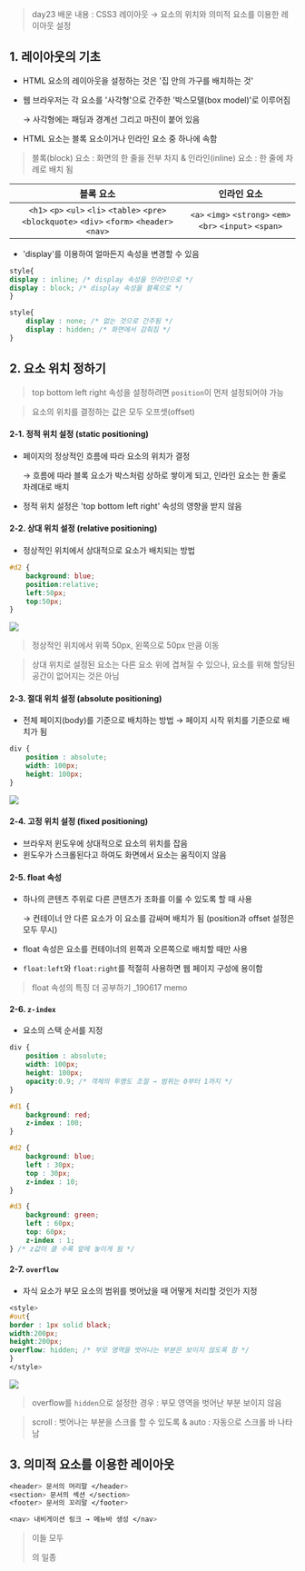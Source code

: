 > day23 배운 내용 : CSS3 레이아웃 → 요소의 위치와 의미적 요소를 이용한 레이아웃 설정

## 1. 레이아웃의 기초

- HTML 요소의 레이아웃을 설정하는 것은 '집 안의 가구를 배치하는 것'

- 웹 브라우저는 각 요소를 '사각형'으로 간주한 '박스모델(box model)'로 이루어짐

  → 사각형에는 패딩과 경계선 그리고 마진이 붙어 있음

- HTML 요소는 블록 요소이거나 인라인 요소 중 하나에 속함

> 블록(block) 요소 : 화면의 한 줄을 전부 차지 & 인라인(inline) 요소 : 한 줄에 차례로 배치 됨

|                          블록 요소                           |                        인라인 요소                        |
| :----------------------------------------------------------: | :-------------------------------------------------------: |
| `<h1>` `<p>` `<ul>` `<li>` `<table>` `<pre>` `<blockquote>` `<div>` `<form>` `<header>` `<nav>` | `<a>` `<img>` `<strong>` `<em>` `<br>` `<input>` `<span>` |

- 'display'를 이용하여 얼마든지 속성을 변경할 수 있음

```css
style{
display : inline; /* display 속성을 인라인으로 */
display : block; /* display 속성을 블록으로 */
} 

style{
    display : none; /* 없는 것으로 간주됨 */
    display : hidden; /* 화면에서 감춰짐 */
}
```



## 2. 요소 위치 정하기

> top bottom left right 속성을 설정하려면 `position`이 먼저 설정되어야 가능

> 요소의 위치를 결정하는 값은 모두 오프셋(offset)

#### 2-1. 정적 위치 설정 (static positioning) 

- 페이지의 정상적인 흐름에 따라 요소의 위치가 결정 

  → 흐름에 따라 블록 요소가 박스처럼 상하로 쌓이게 되고, 인라인 요소는 한 줄로 차례대로 배치

- 정적 위치 설정은 'top bottom left right' 속성의 영향을 받지 않음

#### 2-2. 상대 위치 설정 (relative positioning)

- 정상적인 위치에서 상대적으로 요소가 배치되는 방법

```css
#d2 {
	background: blue;
	position:relative;
	left:50px;
	top:50px;
}
```

![](../Image/Result/Web/layout/relative.JPG)

> 정상적인 위치에서 위쪽 50px, 왼쪽으로 50px  만큼 이동

> 상대 위치로 설정된 요소는 다른 요소 위에 겹쳐질 수 있으나, 요소를 위해 할당된 공간이 없어지는 것은 아님

#### 2-3. 절대 위치 설정 (absolute positioning)

- 전체 페이지(body)를 기준으로 배치하는 방법 → 페이지 시작 위치를 기준으로 배치가 됨

```css
div {
    position : absolute;
	width: 100px;
	height: 100px;
}
```

![](../Image/Result/Web/layout/absolute.JPG)

#### 2-4. 고정 위치 설정 (fixed positioning)

- 브라우저 윈도우에 상대적으로 요소의 위치를 잡음
- 윈도우가 스크롤된다고 하여도 화면에서 요소는 움직이지 않음

#### 2-5. float 속성

- 하나의 콘텐츠 주위로 다른 콘텐츠가 조화를 이룰 수 있도록 할 때 사용

  → 컨테이너 안 다른 요소가 이 요소를 감싸며 배치가 됨 (position과 offset 설정은 모두 무시)

- float 속성은 요소를 컨테이너의 왼쪽과 오른쪽으로 배치할 때만 사용

- `float:left`와 `float:right`를 적절히 사용하면 웹 페이지 구성에 용이함

> float 속성의 특징 더 공부하기 _190617 memo 

#### 2-6. `z-index` 

- 요소의 스택 순서를 지정

```css
div {
    position : absolute;
	width: 100px;
	height: 100px;
	opacity:0.9; /* 객체의 투명도 조절 → 범위는 0부터 1까지 */
}

#d1 {
	background: red;
	z-index : 100;
}

#d2 {
	background: blue;	
	left : 30px;
	top : 30px;
	z-index : 10;
}

#d3 {
	background: green;
	left : 60px;
	top: 60px;
	z-index : 1;
} /* z값이 클 수록 앞에 놓이게 됨 */
```

#### 2-7. `overflow`

- 자식 요소가 부모 요소의 범위를 벗어났을 때 어떻게 처리할 것인가 지정

```css
<style>
#out{
border : 1px solid black;
width:200px;
height:200px;
overflow: hidden; /* 부모 영역을 벗어나는 부분은 보이지 않도록 함 */
}
</style>
```

![](../Image/Result/Web/layout/overflow_hidden.JPG)

> overflow를 `hidden`으로 설정한 경우 : 부모 영역을 벗어난 부분 보이지 않음

> scroll : 벗어나는 부분을 스크롤 할 수 있도록 & auto : 자동으로 스크롤 바 나타남



## 3. 의미적 요소를 이용한 레이아웃

```css
<header> 문서의 머리말 </header>
<section> 문서의 섹션 </section>
<footer> 문서의 꼬리말 </footer>

<nav> 내비게이션 링크 → 메뉴바 생성 </nav>
```

> 이들 모두 <div>의 일종